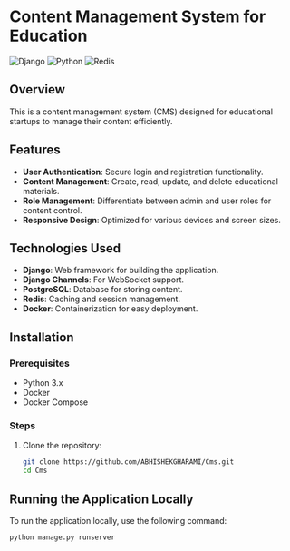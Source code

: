 # Content Management System for Education
![Django](https://img.shields.io/badge/Django-v3.2.0-brightgreen)
![Python](https://img.shields.io/badge/Python-v3.9.0-blue)
![Redis](https://img.shields.io/badge/Redis-v6.2.0-red)

## Overview
This is a content management system (CMS) designed for educational startups to manage their content efficiently.

## Features
- **User Authentication**: Secure login and registration functionality.
- **Content Management**: Create, read, update, and delete educational materials.
- **Role Management**: Differentiate between admin and user roles for content control.
- **Responsive Design**: Optimized for various devices and screen sizes.

## Technologies Used
- **Django**: Web framework for building the application.
- **Django Channels**: For WebSocket support.
- **PostgreSQL**: Database for storing content.
- **Redis**: Caching and session management.
- **Docker**: Containerization for easy deployment.

## Installation
### Prerequisites
- Python 3.x
- Docker
- Docker Compose

### Steps
1. Clone the repository:
   ```bash
   git clone https://github.com/ABHISHEKGHARAMI/Cms.git
   cd Cms

## Running the Application Locally

To run the application locally, use the following command:

```bash
python manage.py runserver
